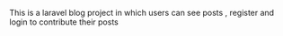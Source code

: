This is a laravel blog project in which users can see posts , register and login to contribute their posts
